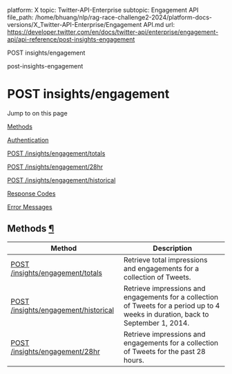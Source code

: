 platform: X
topic: Twitter-API-Enterprise
subtopic: Engagement API
file_path: /home/bhuang/nlp/rag-race-challenge2-2024/platform-docs-versions/X_Twitter-API-Enterprise/Engagement API.md
url: https://developer.twitter.com/en/docs/twitter-api/enterprise/engagement-api/api-reference/post-insights-engagement

POST insights/engagement

post-insights-engagement

# POST insights/engagement

Jump to on this page

[Methods](#Methods)

[Authentication](#Authentication)

[POST /insights/engagement/totals](#Totals)

[POST /insights/engagement/28hr](#api-28hr)

[POST /insights/engagement/historical](#Historical)

[Response Codes](#ResponseCodes)

[Error Messages](#ErrorMessages)

## Methods [¶](#methods- "Permalink to this headline")

| Method | Description |
| --- | --- |
| [POST /insights/engagement/totals](#Totals) | Retrieve total impressions and engagements for a collection of Tweets. |
| [POST /insights/engagement/historical](#Historical) | Retrieve impressions and engagements for a collection of Tweets for a period up to 4 weeks in duration, back to September 1, 2014. |
| [POST /insights/engagement/28hr](#api-28hr) | Retrieve impressions and engagements for a collection of Tweets for the past 28 hours. |